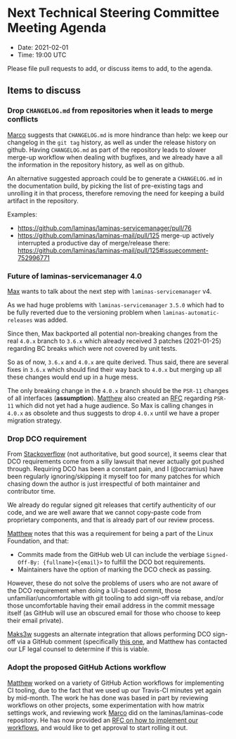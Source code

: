 # Next Technical Steering Committee Meeting Agenda

- Date: 2021-02-01
- Time: 19:00 UTC

Please file pull requests to add, or discuss items to add, to the agenda.

## Items to discuss

### Drop `CHANGELOG.md` from repositories when it leads to merge conflicts

[Marco](https://github.com/ocramius) suggests that `CHANGELOG.md` is more hindrance than help: we keep our changelog in the `git tag` history, as well as under the release history on github.
Having `CHANGELOG.md` as part of the repository leads to slower merge-up workflow when dealing with bugfixes, and we already have a all the information in the repository history, as well as on github.

An alternative suggested approach could be to generate a `CHANGELOG.md` in the documentation build, by picking the list of pre-existing tags and unrolling it in that process, therefore removing the need for keeping a build artifact in the repository.

Examples:

- https://github.com/laminas/laminas-servicemanager/pull/76
- https://github.com/laminas/laminas-mail/pull/125 merge-up actively interrupted a productive day of merge/release there: https://github.com/laminas/laminas-mail/pull/125#issuecomment-752996771

### Future of laminas-servicemanager 4.0

[Max](https://github.com/boesing) wants to talk about the next step with `laminas-servicemanager` v4.

As we had huge problems with `laminas-servicemanager` `3.5.0` which had to be fully reverted due to the versioning problem when `laminas-automatic-releases` was added.

Since then, Max backported all potential non-breaking changes from the real `4.0.x` branch to `3.6.x` which already received 3 patches (2021-01-25) regarding BC breaks which were not covered by unit tests.

So as of now, `3.6.x` and `4.0.x` are quite derived. Thus said, there are several fixes in `3.6.x` which should find their way back to `4.0.x` but merging up all these changes would end up in a huge mess.

The only breaking change in the `4.0.x` branch should be the `PSR-11` changes of all interfaces (**assumption**). [Matthew](https://github.com/weierophinney) also created an [RFC](https://discourse.laminas.dev/t/rfc-removal-of-container-interop-from-laminas-servicemanager/1608) regarding `PSR-11` which did not yet had a huge audience. So Max is calling changes in `4.0.x` as obsolete and thus suggests to drop `4.0.x` until we have a proper migration strategy.

### Drop DCO requirement

From [Stackoverflow](https://stackoverflow.com/questions/1962094/what-is-the-sign-off-feature-in-git-for) (not authoritative, but good source), it seems clear that DCO requirements come from a silly lawsuit that never actually got pushed through.
Requiring DCO has been a constant pain, and I (@ocramius) have been regularly ignoring/skipping it myself too for many patches for which chasing down the author is just irrespectful of both maintainer and contributor time.

We already do regular signed git releases that certify authenticity of our code, and we are well aware that we cannot copy-paste code from proprietary components, and that is already part of our review process.

[Matthew](https://github.com/weierophinney) notes that this was a requirement for being a part of the Linux Foundation, and that:

- Commits made from the GitHub web UI can include the verbiage `Signed-Off-By: {fullname}<{email}>` to fulfill the DCO bot requirements.
- Maintainers have the option of marking the DCO check as passing.

However, these do not solve the problems of users who are not aware of the DCO requirement when doing a UI-based commit, those unfamiliar/uncomfortable with git tooling to add sign-off via rebase, and/or those uncomfortable having their email address in the commit message itself (as GitHub will use an obscured email for those who choose to keep their email private).

[Maks3w](https://github.com/Maks3w) suggests an alternate integration that allows performing DCO sign-off via a GitHub comment (specifically [this one](https://github.com/cla-assistant/github-action), and Matthew has contacted our LF legal counsel to determine if this is viable.

### Adopt the proposed GitHub Actions workflow

[Matthew](https://github.com/weierophinney) worked on a variety of GitHub Action workflows for implementing CI tooling, due to the fact that we used up our Travis-CI minutes yet again by mid-month.
The work he has done was based in part by reviewing workflows on other projects, some experimentation with how matrix settings work, and reviewing work [Marco](https://github.com/ocramius) did on the laminas/laminas-code repository.
He has now provided an [RFC on how to implement our workflows](https://github.com/laminas/technical-steering-committee/issues/61), and would like to get approval to start rolling it out.
